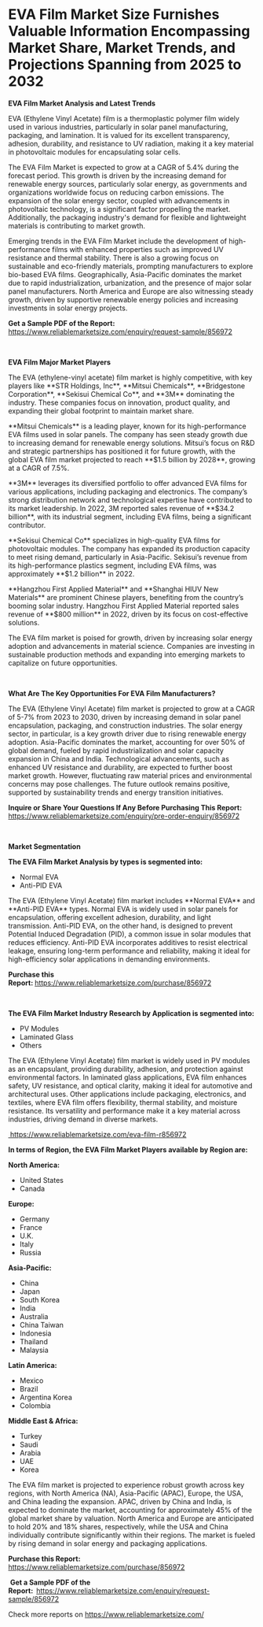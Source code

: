 <p><h1>EVA Film Market Size Furnishes Valuable Information Encompassing Market Share, Market Trends, and Projections Spanning from 2025 to 2032</h1></p><p><strong>EVA Film Market Analysis and Latest Trends</strong></p>
<p><p>EVA (Ethylene Vinyl Acetate) film is a thermoplastic polymer film widely used in various industries, particularly in solar panel manufacturing, packaging, and lamination. It is valued for its excellent transparency, adhesion, durability, and resistance to UV radiation, making it a key material in photovoltaic modules for encapsulating solar cells.</p><p>The EVA Film Market is expected to grow at a CAGR of 5.4% during the forecast period. This growth is driven by the increasing demand for renewable energy sources, particularly solar energy, as governments and organizations worldwide focus on reducing carbon emissions. The expansion of the solar energy sector, coupled with advancements in photovoltaic technology, is a significant factor propelling the market. Additionally, the packaging industry's demand for flexible and lightweight materials is contributing to market growth.</p><p>Emerging trends in the EVA Film Market include the development of high-performance films with enhanced properties such as improved UV resistance and thermal stability. There is also a growing focus on sustainable and eco-friendly materials, prompting manufacturers to explore bio-based EVA films. Geographically, Asia-Pacific dominates the market due to rapid industrialization, urbanization, and the presence of major solar panel manufacturers. North America and Europe are also witnessing steady growth, driven by supportive renewable energy policies and increasing investments in solar energy projects.</p></p>
<p><strong>Get a Sample PDF of the Report:&nbsp;</strong> <a href="https://www.reliablemarketsize.com/enquiry/request-sample/856972?utm_campaign=1131&utm_medium=2&utm_source=Github&utm_content=ia&utm_term=26012025&utm_id=eva-film">https://www.reliablemarketsize.com/enquiry/request-sample/856972</a></p>
<p>&nbsp;</p>
<p><strong>EVA Film Major Market Players</strong></p>
<p><p>The EVA (ethylene-vinyl acetate) film market is highly competitive, with key players like **STR Holdings, Inc**, **Mitsui Chemicals**, **Bridgestone Corporation**, **Sekisui Chemical Co**, and **3M** dominating the industry. These companies focus on innovation, product quality, and expanding their global footprint to maintain market share.</p><p>**Mitsui Chemicals** is a leading player, known for its high-performance EVA films used in solar panels. The company has seen steady growth due to increasing demand for renewable energy solutions. Mitsui’s focus on R&D and strategic partnerships has positioned it for future growth, with the global EVA film market projected to reach **$1.5 billion by 2028**, growing at a CAGR of 7.5%.</p><p>**3M** leverages its diversified portfolio to offer advanced EVA films for various applications, including packaging and electronics. The company’s strong distribution network and technological expertise have contributed to its market leadership. In 2022, 3M reported sales revenue of **$34.2 billion**, with its industrial segment, including EVA films, being a significant contributor.</p><p>**Sekisui Chemical Co** specializes in high-quality EVA films for photovoltaic modules. The company has expanded its production capacity to meet rising demand, particularly in Asia-Pacific. Sekisui’s revenue from its high-performance plastics segment, including EVA films, was approximately **$1.2 billion** in 2022.</p><p>**Hangzhou First Applied Material** and **Shanghai HIUV New Materials** are prominent Chinese players, benefiting from the country’s booming solar industry. Hangzhou First Applied Material reported sales revenue of **$800 million** in 2022, driven by its focus on cost-effective solutions.</p><p>The EVA film market is poised for growth, driven by increasing solar energy adoption and advancements in material science. Companies are investing in sustainable production methods and expanding into emerging markets to capitalize on future opportunities.</p></p>
<p>&nbsp;</p>
<p><strong>What Are The Key Opportunities For EVA Film Manufacturers?</strong></p>
<p><p>The EVA (Ethylene Vinyl Acetate) film market is projected to grow at a CAGR of 5-7% from 2023 to 2030, driven by increasing demand in solar panel encapsulation, packaging, and construction industries. The solar energy sector, in particular, is a key growth driver due to rising renewable energy adoption. Asia-Pacific dominates the market, accounting for over 50% of global demand, fueled by rapid industrialization and solar capacity expansion in China and India. Technological advancements, such as enhanced UV resistance and durability, are expected to further boost market growth. However, fluctuating raw material prices and environmental concerns may pose challenges. The future outlook remains positive, supported by sustainability trends and energy transition initiatives.</p></p>
<p><strong>Inquire or Share Your Questions If Any Before Purchasing This Report:</strong> <a href="https://www.reliablemarketsize.com/enquiry/pre-order-enquiry/856972?utm_campaign=1131&utm_medium=2&utm_source=Github&utm_content=ia&utm_term=26012025&utm_id=eva-film">https://www.reliablemarketsize.com/enquiry/pre-order-enquiry/856972</a></p>
<p>&nbsp;</p>
<p><strong>Market Segmentation</strong></p>
<p><strong>The EVA Film Market Analysis by types is segmented into:</strong></p>
<p><ul><li>Normal EVA</li><li>Anti-PID EVA</li></ul></p>
<p><p>The EVA (Ethylene Vinyl Acetate) film market includes **Normal EVA** and **Anti-PID EVA** types. Normal EVA is widely used in solar panels for encapsulation, offering excellent adhesion, durability, and light transmission. Anti-PID EVA, on the other hand, is designed to prevent Potential Induced Degradation (PID), a common issue in solar modules that reduces efficiency. Anti-PID EVA incorporates additives to resist electrical leakage, ensuring long-term performance and reliability, making it ideal for high-efficiency solar applications in demanding environments.</p></p>
<p><strong>Purchase this Report:&nbsp;</strong><a href="https://www.reliablemarketsize.com/purchase/856972?utm_campaign=1131&utm_medium=2&utm_source=Github&utm_content=ia&utm_term=26012025&utm_id=eva-film">https://www.reliablemarketsize.com/purchase/856972</a></p>
<p>&nbsp;</p>
<p><strong>The EVA Film Market Industry Research by Application is segmented into:</strong></p>
<p><ul><li>PV Modules</li><li>Laminated Glass</li><li>Others</li></ul></p>
<p><p>The EVA (Ethylene Vinyl Acetate) film market is widely used in PV modules as an encapsulant, providing durability, adhesion, and protection against environmental factors. In laminated glass applications, EVA film enhances safety, UV resistance, and optical clarity, making it ideal for automotive and architectural uses. Other applications include packaging, electronics, and textiles, where EVA film offers flexibility, thermal stability, and moisture resistance. Its versatility and performance make it a key material across industries, driving demand in diverse markets.</p></p>
<p><a href="https://www.reliablemarketsize.com/eva-film-r856972?utm_campaign=1131&utm_medium=2&utm_source=Github&utm_content=ia&utm_term=26012025&utm_id=eva-film">&nbsp;https://www.reliablemarketsize.com/eva-film-r856972</a></p>
<p><strong>In terms of Region, the EVA Film Market Players available by Region are:</strong></p>
<p>
    <p> <strong> North America: </strong>
        <ul>
            <li>United States</li>
            <li>Canada</li>
        </ul>
        </p> 
    <p> <strong> Europe: </strong>
        <ul>
            <li>Germany</li>
            <li>France</li>
            <li>U.K.</li>
            <li>Italy</li>
            <li>Russia</li>
        </ul>
        </p> 
    <p> <strong> Asia-Pacific: </strong>
        <ul>
            <li>China</li>
            <li>Japan</li>
            <li>South Korea</li>
            <li>India</li>
            <li>Australia</li>
            <li>China Taiwan</li>
            <li>Indonesia</li>
            <li>Thailand</li>
            <li>Malaysia</li>
        </ul>
        </p> 
    <p> <strong> Latin America: </strong>
        <ul>
            <li>Mexico</li>
            <li>Brazil</li>
            <li>Argentina Korea</li>
            <li>Colombia</li>
        </ul>
        </p> 
    <p> <strong> Middle East & Africa: </strong>
        <ul>
            <li>Turkey</li>
            <li>Saudi</li>
            <li>Arabia</li>
            <li>UAE</li>
            <li>Korea</li>
        </ul>
    </p>
    </p>
<p><p>The EVA film market is projected to experience robust growth across key regions, with North America (NA), Asia-Pacific (APAC), Europe, the USA, and China leading the expansion. APAC, driven by China and India, is expected to dominate the market, accounting for approximately 45% of the global market share by valuation. North America and Europe are anticipated to hold 20% and 18% shares, respectively, while the USA and China individually contribute significantly within their regions. The market is fueled by rising demand in solar energy and packaging applications.</p></p>
<p><strong>Purchase this Report: </strong><a href="https://www.reliablemarketsize.com/purchase/856972?utm_campaign=1131&utm_medium=2&utm_source=Github&utm_content=ia&utm_term=26012025&utm_id=eva-film">https://www.reliablemarketsize.com/purchase/856972</a></p>
<p>&nbsp;<strong>Get a Sample PDF of the Report:&nbsp;&nbsp;</strong><a href="https://www.reliablemarketsize.com/enquiry/request-sample/856972?utm_campaign=1131&utm_medium=2&utm_source=Github&utm_content=ia&utm_term=26012025&utm_id=eva-film">https://www.reliablemarketsize.com/enquiry/request-sample/856972</a></p>
<p><strong></strong></p>
<p>Check more reports on <a href="https://www.reliablemarketsize.com/?utm_campaign=1131&utm_medium=2&utm_source=Github&utm_content=ia&utm_term=26012025&utm_id=eva-film">https://www.reliablemarketsize.com/</a></p>